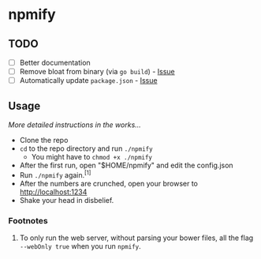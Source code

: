# npmify

## TODO
- [ ] Better documentation
- [ ] Remove bloat from binary (via `go build`) - [Issue](https://github.com/cwerm/npmify/issues/3)
- [ ] Automatically update `package.json` - [Issue](https://github.com/cwerm/npmify/issues/4)

## Usage
_More detailed instructions in the works..._

- Clone the repo
- `cd` to the repo directory and run `./npmify`
    - You might have to `chmod +x ./npmify`
- After the first run, open "$HOME/npmify" and edit the config.json
- Run `./npmify` again.<sup>[1]</sup>
- After the numbers are crunched, open your browser to <a href="http://localhost:1234">http://localhost:1234</a>
- Shake your head in disbelief. 

### Footnotes
1. To only run the web server, without parsing your bower files, all the flag `--webOnly true` when you run `npmify`. 